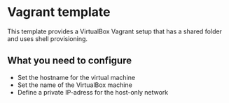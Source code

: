 # Vagrant template

This template provides a VirtualBox Vagrant setup that has a shared folder and uses shell provisioning.

## What you need to configure

- Set the hostname for the virtual machine
- Set the name of the VirtualBox machine
- Define a private IP-adress for the host-only network